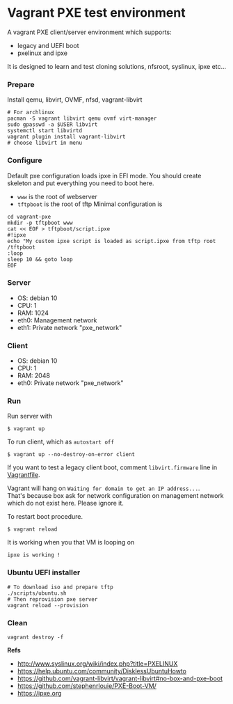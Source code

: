 # Vagrant PXE test environment

A vagrant PXE client/server environment which supports:
- legacy and UEFI boot  
- pxelinux and ipxe  

It is designed to learn and test cloning solutions, nfsroot, syslinux, ipxe etc...

### Prepare

Install qemu, libvirt, OVMF, nfsd, vagrant-libvirt
```
# For archlinux
pacman -S vagrant libvirt qemu ovmf virt-manager
sudo gpasswd -a $USER libvirt
systemctl start libvirtd
vagrant plugin install vagrant-libvirt
# choose libvirt in menu
```

### Configure

Default pxe configuration loads ipxe in EFI mode.
You should create skeleton and put everything you need to boot here.  
- ``www`` is the root of webserver
- ``tftpboot`` is the root of tftp
Minimal configuration is
```
cd vagrant-pxe
mkdir -p tftpboot www
cat << EOF > tftpboot/script.ipxe
#!ipxe
echo "My custom ipxe script is loaded as script.ipxe from tftp root /tftpboot
:loop
sleep 10 && goto loop
EOF
```

### Server

- OS: debian 10  
- CPU: 1  
- RAM: 1024  
- eth0: Management network  
- eth1: Private network "pxe_network"  

### Client

- OS: debian 10  
- CPU: 1  
- RAM: 2048  
- eth0: Private network "pxe_network"  

### Run

Run server with
```
$ vagrant up
```

To run client, which as ``autostart off``
```
$ vagrant up --no-destroy-on-error client
```
If you want to test a legacy client boot, comment ``libvirt.firmware`` line in [Vagrantfile](Vagrantfile).

Vagrant will hang on ``Waiting for domain to get an IP address...``.  
That's because box ask for network configuration on management network which do not exist here. Please ignore it.  

To restart boot procedure.
```
$ vagrant reload
```
It is working when you that VM is looping on
```
ipxe is working !
```

### Ubuntu UEFI installer

```
# To download iso and prepare tftp
./scripts/ubuntu.sh
# Then reprovision pxe server
vagrant reload --provision
```

### Clean
```
vagrant destroy -f
```

**Refs**

- http://www.syslinux.org/wiki/index.php?title=PXELINUX
- https://help.ubuntu.com/community/DisklessUbuntuHowto
- https://github.com/vagrant-libvirt/vagrant-libvirt#no-box-and-pxe-boot
- https://github.com/stephenrlouie/PXE-Boot-VM/  
- https://ipxe.org
